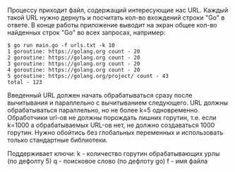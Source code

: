 Процессу приходит файл, содержащий интересующие нас URL. Каждый такой URL нужно дернуть и посчитать кол-во вхождений строки "Go" в ответе. В конце работы приложение выводит на экран общее кол-во найденных строк "Go" во всех запросах, например:

```
$ go run main.go -f urls.txt -k 10
1 goroutine: https://golang.org count - 20
2 goroutine: https://golang.org count - 20
3 goroutine: https://golang.org count - 20
4 goroutine: https://golang.org count - 20
5 goroutine: https://golang.org/project/ count - 43
total - 123
```

Введенный URL должен начать обрабатываться сразу после вычитывания и параллельно с вычитыванием следующего.
URL должны обрабатываться параллельно, но не более k=5 одновременно. Обработчики url-ов не должны порождать лишних горутин,
 т.е. если k=1000 а обрабатываемых URL-ов нет, не должно создаваться 1000 горутин.
Нужно обойтись без глобальных переменных и использовать только стандартные библиотеки.

Поддерживает ключи:
k - количество горутин обрабатывающих урлы (по дефолту 5)
q - поисковое слово (по дефлоту go)
f - имя файла